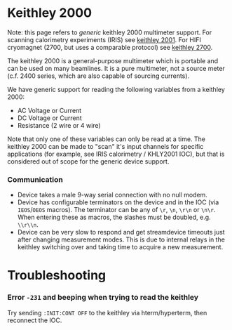 # Keithley 2000

Note: this page refers to *generic* keithley 2000 multimeter support. For scanning calorimetry experiments (IRIS) see [keithley 2001](https://github.com/ISISComputingGroup/ibex_developers_manual/wiki/Keithley-2001). For HIFI cryomagnet (2700, but uses a comparable protocol) see [keithley 2700](https://github.com/ISISComputingGroup/ibex_developers_manual/wiki/Keithley-2700).

The keithley 2000 is a general-purpose multimeter which is portable and can be used on many beamlines. It is a pure multimeter, not a source meter (c.f. 2400 series, which are also capable of sourcing currents).

We have generic support for reading the following variables from a keithley 2000:
- AC Voltage or Current
- DC Voltage or Current
- Resistance (2 wire or 4 wire)

Note that only one of these variables can only be read at a time. The keithley 2000 can be made to "scan" it's input channels for specific applications (for example, see IRIS calorimetry / KHLY2001 IOC), but that is considered out of scope for the generic device support.

### Communication

- Device takes a male 9-way serial connection with no null modem.
- Device has configurable terminators on the device and in the IOC (via `IEOS`/`OEOS` macros). The terminator can be any of `\r`, `\n`, `\r\n` or `\n\r`. When entering these as macros, the slashes must be doubled, e.g. `\\r\\n`.
- Device can be very slow to respond and get streamdevice timeouts just after changing measurement modes. This is due to internal relays in the keithley switching over and taking time to acquire a new measurement.


# Troubleshooting

### Error `-231` and beeping when trying to read the keithley

Try sending `:INIT:CONT OFF` to the keithley via hterm/hyperterm, then reconnect the IOC.